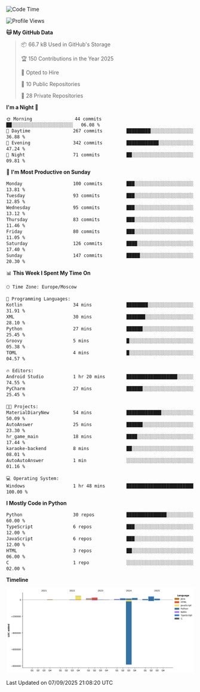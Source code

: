 <!--START_SECTION:waka-->
![Code Time](http://img.shields.io/badge/Code%20Time-811%20hrs%2031%20mins-blue)

![Profile Views](http://img.shields.io/badge/Profile%20Views-2-blue)

**🐱 My GitHub Data** 

> 📦 66.7 kB Used in GitHub's Storage 
 > 
> 🏆 150 Contributions in the Year 2025
 > 
> 💼 Opted to Hire
 > 
> 📜 10 Public Repositories 
 > 
> 🔑 28 Private Repositories 
 > 
**I'm a Night 🦉** 

```text
🌞 Morning                44 commits          ██░░░░░░░░░░░░░░░░░░░░░░░   06.08 % 
🌆 Daytime                267 commits         █████████░░░░░░░░░░░░░░░░   36.88 % 
🌃 Evening                342 commits         ████████████░░░░░░░░░░░░░   47.24 % 
🌙 Night                  71 commits          ██░░░░░░░░░░░░░░░░░░░░░░░   09.81 % 
```
📅 **I'm Most Productive on Sunday** 

```text
Monday                   100 commits         ███░░░░░░░░░░░░░░░░░░░░░░   13.81 % 
Tuesday                  93 commits          ███░░░░░░░░░░░░░░░░░░░░░░   12.85 % 
Wednesday                95 commits          ███░░░░░░░░░░░░░░░░░░░░░░   13.12 % 
Thursday                 83 commits          ███░░░░░░░░░░░░░░░░░░░░░░   11.46 % 
Friday                   80 commits          ███░░░░░░░░░░░░░░░░░░░░░░   11.05 % 
Saturday                 126 commits         ████░░░░░░░░░░░░░░░░░░░░░   17.40 % 
Sunday                   147 commits         █████░░░░░░░░░░░░░░░░░░░░   20.30 % 
```


📊 **This Week I Spent My Time On** 

```text
🕑︎ Time Zone: Europe/Moscow

💬 Programming Languages: 
Kotlin                   34 mins             ████████░░░░░░░░░░░░░░░░░   31.91 % 
XML                      30 mins             ███████░░░░░░░░░░░░░░░░░░   28.10 % 
Python                   27 mins             ██████░░░░░░░░░░░░░░░░░░░   25.45 % 
Groovy                   5 mins              █░░░░░░░░░░░░░░░░░░░░░░░░   05.38 % 
TOML                     4 mins              █░░░░░░░░░░░░░░░░░░░░░░░░   04.57 % 

🔥 Editors: 
Android Studio           1 hr 20 mins        ███████████████████░░░░░░   74.55 % 
PyCharm                  27 mins             ██████░░░░░░░░░░░░░░░░░░░   25.45 % 

🐱‍💻 Projects: 
MaterialDiaryNew         54 mins             █████████████░░░░░░░░░░░░   50.09 % 
AutoAnswer               25 mins             ██████░░░░░░░░░░░░░░░░░░░   23.30 % 
hr_game_main             18 mins             ████░░░░░░░░░░░░░░░░░░░░░   17.44 % 
karaoke-backend          8 mins              ██░░░░░░░░░░░░░░░░░░░░░░░   08.01 % 
AutoAutoAnswer           1 min               ░░░░░░░░░░░░░░░░░░░░░░░░░   01.16 % 

💻 Operating System: 
Windows                  1 hr 48 mins        █████████████████████████   100.00 % 
```

**I Mostly Code in Python** 

```text
Python                   30 repos            ███████████████░░░░░░░░░░   60.00 % 
TypeScript               6 repos             ███░░░░░░░░░░░░░░░░░░░░░░   12.00 % 
JavaScript               6 repos             ███░░░░░░░░░░░░░░░░░░░░░░   12.00 % 
HTML                     3 repos             ██░░░░░░░░░░░░░░░░░░░░░░░   06.00 % 
C                        1 repo              ░░░░░░░░░░░░░░░░░░░░░░░░░   02.00 % 
```



**Timeline**

![Lines of Code chart](https://raw.githubusercontent.com/adlemx/adlemx/main/assets/bar_graph.png)


 Last Updated on 07/09/2025 21:08:20 UTC
<!--END_SECTION:waka-->
